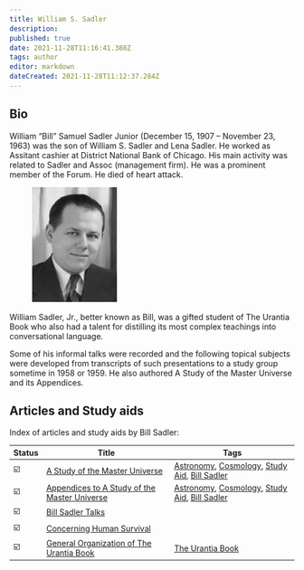 ```yaml
---
title: William S. Sadler
description:
published: true
date: 2021-11-28T11:16:41.388Z
tags: author
editor: markdown
dateCreated: 2021-11-28T11:12:37.284Z
---
```


## Bio

William “Bill” Samuel Sadler Junior (December 15, 1907 – November 23, 1963) was the son of William S. Sadler and Lena Sadler. He worked as Assitant cashier at District National Bank of Chicago. His main activity was related to Sadler and Assoc (management firm). He was a prominent member of the Forum. He died of heart attack.

<figure id="Figure_1" class="image urantiapedia image-style-align-right">
<img src="/image/article/William_S_Sadler_Jr/William_S_Sadler_Jr.jpg" width="150px">
</figure>

William Sadler, Jr., better known as Bill, was a gifted student of The Urantia Book who also had a talent for distilling its most complex teachings into conversational language.

Some of his informal talks were recorded and the following topical subjects were developed from transcripts of such presentations to a study group sometime in 1958 or 1959. He also authored A Study of the Master Universe and its Appendices.

## Articles and Study aids

Index of articles and study aids by Bill Sadler:

| Status                  | Title                                                                                                                      | Tags                                                                                                               |
| ----------------------- | -------------------------------------------------------------------------------------------------------------------------- | ------------------------------------------------------------------------------------------------------------------ |
| :ballot_box_with_check: | [A Study of the Master Universe](/en/article/William_S_Sadler_Jr/Study_of_the_Master_Universe)                             | [Astronomy](/t/astronomy), [Cosmology](/t/cosmology), [Study Aid](/t/study%20aid), [Bill Sadler](/t/bill%20sadler) |
| :ballot_box_with_check: | [Appendices to A Study of the Master Universe](/en/article/William_S_Sadler_Jr/Appendices_to_Study_of_the_Master_Universe) | [Astronomy](/t/astronomy), [Cosmology](/t/cosmology), [Study Aid](/t/study%20aid), [Bill Sadler](/t/bill%20sadler) |
| :ballot_box_with_check: | [Bill Sadler Talks](/en/article/William_S_Sadler_Jr/Bill_Sadler_Talks)                                                     |                                                                                                                    |
| :ballot_box_with_check: | [Concerning Human Survival](/en/article/William_S_Sadler_Jr/Concerning_Human_Survival)                                     |                                                                                                                    |
| :ballot_box_with_check: | [General Organization of The Urantia Book](/en/article/William_S_Sadler_Jr/General_Organization_of_The_Urantia_Book)       | [The Urantia Book](/t/the%20urantia%20book)                                                                        |